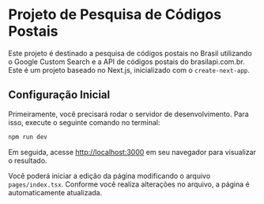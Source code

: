 # Projeto de Pesquisa de Códigos Postais

Este projeto é destinado a pesquisa de códigos postais no Brasil utilizando o Google Custom Search e a API de códigos postais do brasilapi.com.br. Este é um projeto baseado no Next.js, inicializado com o `create-next-app`.

## Configuração Inicial

Primeiramente, você precisará rodar o servidor de desenvolvimento. Para isso, execute o seguinte comando no terminal:

```bash
npm run dev
```

Em seguida, acesse [http://localhost:3000](http://localhost:3000) em seu navegador para visualizar o resultado.

Você poderá iniciar a edição da página modificando o arquivo `pages/index.tsx`. Conforme você realiza alterações no arquivo, a página é automaticamente atualizada.
